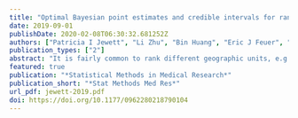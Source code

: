 ```yaml
---
title: "Optimal Bayesian point estimates and credible intervals for ranking with application to county health indices"
date: 2019-09-01
publishDate: 2020-02-08T06:30:32.681252Z
authors: ["Patricia I Jewett", "Li Zhu", "Bin Huang", "Eric J Feuer", "Ronald E Gangnon"]
publication_types: ["2"]
abstract: "It is fairly common to rank different geographic units, e.g. counties in the USA, based on health indices. In a typical application, point estimates of the health indices are obtained for each county, and the indices are then simply ranked as if they were known constants. Several authors have considered optimal rank estimators under squared error loss on the rank scale as a default method for general purpose ranking, e.g. situations where ranking units across the full spectrum of performance (low, medium, high) is important. While computationally convenient, squared error loss on the rank scale may not represent the true inferential goals of rank consumers. We construct alternative loss functions based on three components: (1) the inferential goal (rank position or pairwise comparisons), (2) the scale (original, log-transformed or rank) and (3) the (positional or pairwise) loss function (0/1, squared error or absolute error). We can obtain optimal ranks for loss functions based on rank positions and nearly optimal ranks for loss functions based on pairwise comparisons paired with highest posterior density (HPD) credible intervals. We compare inferences produced by the various ranking methods, both optimal and heuristic, using low birth weight data for counties in the Midwestern United States, from 2006 to 2012."
featured: true
publication: "*Statistical Methods in Medical Research*"
publication_short: "*Stat Methods Med Res*"
url_pdf: jewett-2019.pdf
doi: https://doi.org/10.1177/0962280218790104
---
```


